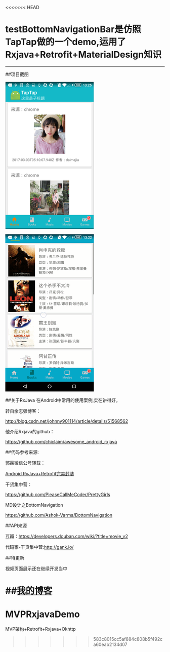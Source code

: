 <<<<<<< HEAD
# testBottomNavigationBar是仿照TapTap做的一个demo,运用了Rxjava+Retrofit+MaterialDesign知识
---------------------------------
##项目截图

![image](https://github.com/BLiYing/testBottomNavigationBar/blob/master/app/sreenshots/Screenshot1.png)

![image](https://github.com/BLiYing/testBottomNavigationBar/blob/master/app/sreenshots/newgif.gif)

##关于RxJava 在Android中常用的使用案例,实在讲得好。 

转自余志强博客：

http://blog.csdn.net/johnny901114/article/details/51568562

他介绍Rxjava的github：

https://github.com/chiclaim/awesome_android_rxjava

##代码参考来源: 


郭霖微信公号转载：

[Android RxJava+Retrofit完美封装](http://mp.weixin.qq.com/s/sM8tp7dmTinRK2-01a1uoQ)


干货集中营：

https://github.com/PleaseCallMeCoder/PrettyGirls


MD设计之BottomNavigation

https://github.com/Ashok-Varma/BottomNavigation

##API来源

豆瓣：https://developers.douban.com/wiki/?title=movie_v2

代码家-干货集中营:http://gank.io/

##待更新

视频页面展示还在继续开发当中

##[我的博客](http://blog.csdn.net/libeyond_/article/details/60351885)
=======
# MVPRxjavaDemo
MVP架构+Retrofit+Rxjava+Okhttp
>>>>>>> 583c8015cc5af884c808b5f492ca60eab2134d07
